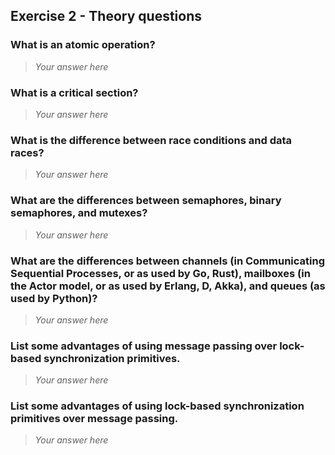 Exercise 2 - Theory questions
-----------------------------

### What is an atomic operation?
> *Your answer here*

### What is a critical section?
> *Your answer here*

### What is the difference between race conditions and data races?
> *Your answer here*

### What are the differences between semaphores, binary semaphores, and mutexes?
> *Your answer here*

### What are the differences between channels (in Communicating Sequential Processes, or as used by Go, Rust), mailboxes (in the Actor model, or as used by Erlang, D, Akka), and queues (as used by Python)? 
> *Your answer here*

### List some advantages of using message passing over lock-based synchronization primitives.
> *Your answer here*

### List some advantages of using lock-based synchronization primitives over message passing.
> *Your answer here*